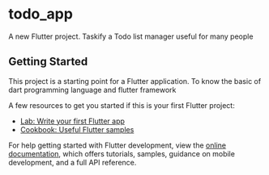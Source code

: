 # todo_app

A new Flutter project. Taskify a Todo list manager useful for many people

## Getting Started

This project is a starting point for a Flutter application. To know the basic of dart programming language and flutter framework 

A few resources to get you started if this is your first Flutter project:

- [Lab: Write your first Flutter app](https://docs.flutter.dev/get-started/codelab)
- [Cookbook: Useful Flutter samples](https://docs.flutter.dev/cookbook)

For help getting started with Flutter development, view the
[online documentation](https://docs.flutter.dev/), which offers tutorials,
samples, guidance on mobile development, and a full API reference.

